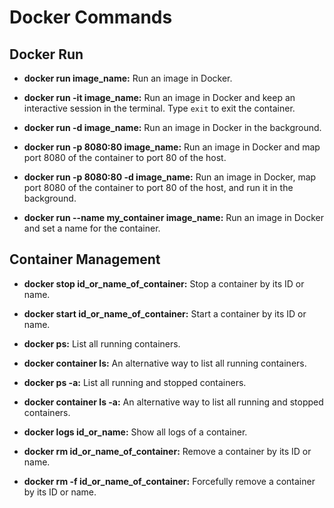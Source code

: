 # Docker Commands

## Docker Run

- **docker run image_name:** Run an image in Docker.

- **docker run -it image_name:** Run an image in Docker and keep an interactive session in the terminal. Type `exit` to exit the container.

- **docker run -d image_name:** Run an image in Docker in the background.

- **docker run -p 8080:80 image_name:** Run an image in Docker and map port 8080 of the container to port 80 of the host.

- **docker run -p 8080:80 -d image_name:** Run an image in Docker, map port 8080 of the container to port 80 of the host, and run it in the background.

- **docker run --name my_container image_name:** Run an image in Docker and set a name for the container.

## Container Management

- **docker stop id_or_name_of_container:** Stop a container by its ID or name.

- **docker start id_or_name_of_container:** Start a container by its ID or name.

- **docker ps:** List all running containers.

- **docker container ls:** An alternative way to list all running containers.

- **docker ps -a:** List all running and stopped containers.

- **docker container ls -a:** An alternative way to list all running and stopped containers.

- **docker logs id_or_name:** Show all logs of a container.

- **docker rm id_or_name_of_container:** Remove a container by its ID or name.

- **docker rm -f id_or_name_of_container:** Forcefully remove a container by its ID or name.